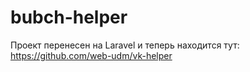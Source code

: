 # bubch-helper

Проект перенесен на Laravel и теперь находится тут: https://github.com/web-udm/vk-helper
